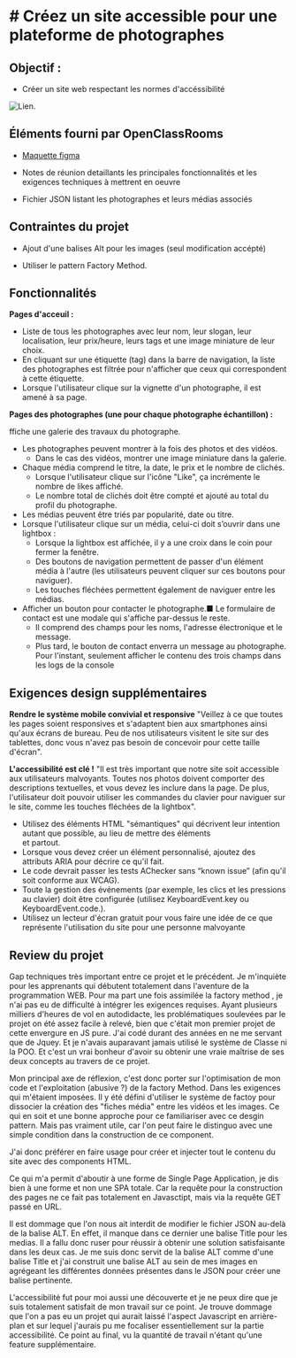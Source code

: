 # # Créez un site accessible pour une plateforme de photographes


## Objectif :

- Créer un site web respectant les normes d'accéssibilité

![Lien](https://user.oc-static.com/upload/2020/08/18/15977571210897_image2.png).


## Éléments fourni par OpenClassRooms

- [Maquette figma](https://www.figma.com/file/pt8xJxC1QffW4HX16QhGZJ/UI-Design-FishEye-FR)

- Notes de réunion detaillants les principales fonctionnalités et les exigences techniques à mettrent en oeuvre

- Fichier JSON listant les photographes et leurs médias associés

## Contraintes du projet

- Ajout d'une balises Alt pour les images (seul modification accépté)

- Utiliser le pattern Factory Method.

## Fonctionnalités

**Pages d'acceuil :**

- Liste de tous les photographes avec leur nom, leur slogan, leur localisation,
leur prix/heure, leurs tags et une image miniature de leur choix.
- En cliquant sur une étiquette (tag) dans la barre de navigation, la liste des
photographes est filtrée pour n'afficher que ceux qui correspondent à cette
étiquette.
- Lorsque l'utilisateur clique sur la vignette d'un photographe, il est amené à sa
page.

**Pages des photographes (une pour chaque photographe échantillon) :**

ffiche une galerie des travaux du photographe.
- Les photographes peuvent montrer à la fois des photos et des vidéos.
  - Dans le cas des vidéos, montrer une image miniature dans la galerie.
- Chaque média comprend le titre, la date, le prix et le nombre de clichés.
  - Lorsque l'utilisateur clique sur l'icône "Like", ça incrémente le nombre
de likes affiché.
  - Le nombre total de clichés doit être compté et ajouté au total du profil
du photographe.
- Les médias peuvent être triés par popularité, date ou titre.
- Lorsque l'utilisateur clique sur un média, celui-ci doit s’ouvrir dans une
lightbox :
  - Lorsque la lightbox est affichée, il y a une croix dans le coin pour
fermer la fenêtre.
  - Des boutons de navigation permettent de passer d'un élément média
à l'autre (les utilisateurs peuvent cliquer sur ces boutons pour
naviguer).
  - Les touches fléchées permettent également de naviguer entre les
médias.
- Afficher un bouton pour contacter le photographe.■ Le formulaire de contact est une modale qui s'affiche par-dessus le
reste.
  - Il comprend des champs pour les noms, l'adresse électronique et le
message.
  - Plus tard, le bouton de contact enverra un message au photographe.
Pour l'instant, seulement afficher le contenu des trois champs dans
les logs de la console

## Exigences design supplémentaires

**Rendre le système mobile convivial et responsive**
"Veillez à ce que toutes les pages soient responsives et s'adaptent bien aux smartphones ainsi
qu'aux écrans de bureau. Peu de nos utilisateurs visitent le site sur des tablettes, donc vous
n'avez pas besoin de concevoir pour cette taille d'écran".

**L'accessibilité est clé !**
"Il est très important que notre site soit accessible aux utilisateurs malvoyants. Toutes nos
photos doivent comporter des descriptions textuelles, et vous devez les inclure dans la page. De
plus, l'utilisateur doit pouvoir utiliser les commandes du clavier pour naviguer sur le site, comme
les touches fléchées de la lightbox".

  - Utilisez des éléments HTML "sémantiques" qui décrivent leur intention autant que
possible, au lieu de mettre des éléments <div> et <span> partout.
  - Lorsque vous devez créer un élément personnalisé, ajoutez des attributs ARIA pour
décrire ce qu'il fait.
  - Le code devrait passer les tests AChecker sans “known issue” (afin qu'il soit
conforme aux WCAG).
  - Toute la gestion des événements (par exemple, les clics et les pressions au clavier)
doit être configurée (utilisez KeyboardEvent.key ou KeyboardEvent.code.).
  - Utilisez un lecteur d'écran gratuit pour vous faire une idée de ce que représente
l'utilisation du site pour une personne malvoyante
  
## Review du projet

Gap techniques très important entre ce projet et le précédent. Je m'inquiète pour les apprenants qui débutent totalement dans l'aventure de la programmation WEB.
Pour ma part une fois assimilée la factory method , je n'ai pas eu de difficulté à intégrer les exigences requises. Ayant plusieurs milliers d'heures de vol en autodidacte, les problématiques soulevées par le projet on été assez facile à relevé, bien que c'était mon premier projet de cette envergure en JS pure. J'ai codé durant des années en ne me servant que de Jquey. Et je n'avais auparavant jamais utilisé le système de Classe ni la POO. Et c'est un vrai bonheur d'avoir su obtenir une vraie maîtrise de ses deux concepts au travers de ce projet.

Mon principal axe de réflexion, c'est donc porter sur l'optimisation de mon code et l'exploitation (abusive ?) de la factory Method. Dans les exigences qui m'étaient imposées. Il y été défini d'utiliser le système de factoy pour dissocier la création des "fiches média" entre les vidéos et les images. Ce qui en soit et une bonne approche pour ce familiariser avec ce desgin pattern. Mais pas vraiment utile, car l'on peut faire le distinguo avec une simple condition dans la construction de ce component.

J'ai donc préférer en faire usage pour créer et injecter tout le contenu du site avec des components HTML.

Ce qui m'a permit d'aboutir à une forme de Single Page Application, je dis bien à une forme et non une SPA totale. Car la requête pour la construction des pages ne ce fait pas totalement en Javasctipt, mais via la requête GET passé en URL.

Il est dommage que l'on nous ait interdit de modifier le fichier JSON au-delà de la balise ALT. En effet, il manque dans ce dernier une balise Title pour les medias. Il a fallu donc ruser pour réussir à obtenir une solution satisfaisante dans les deux cas. Je me suis donc servit de la balise ALT comme d'une balise Title et j'ai construit une balise ALT au sein de mes images en agrégeant les différentes données présentes dans le JSON pour créer une balise pertinente.

L'accessibilité fut pour moi aussi une découverte et je ne peux dire que je suis totalement satisfait de mon travail sur ce point. Je trouve dommage que l'on a pas eu un projet qui aurait laissé l'aspect Javascript en arrière-plan et sur lequel j'aurais pu me focaliser essentiellement sur la partie accessibilité. Ce point au final, vu la quantité de travail n'étant qu'une feature supplémentaire.



